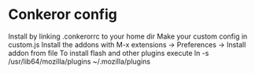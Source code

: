 Conkeror config
===============

Install by linking .conkerorrc to your home dir
Make your custom config in custom.js
Install the addons with M-x extensions -> Preferences -> Install addon from file
To install flash and other plugins execute
ln -s /usr/lib64/mozilla/plugins ~/.mozilla/plugins
